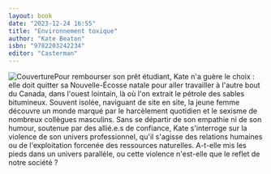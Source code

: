 ```yaml
---
layout: book
date: "2023-12-24 16:55"
title: "Environnement toxique"
author: "Kate Beaton"
isbn: "9782203242234"
editor: "Casterman"
---
```

![Couverture](/img/9782203242234.jpeg)Pour rembourser son prêt étudiant, Kate n'a guère le choix : elle doit quitter sa Nouvelle-Écosse natale pour aller travailler à l'autre bout du Canada, dans l'ouest lointain, là où l'on extrait le pétrole des sables bitumineux. Souvent isolée, naviguant de site en site, la jeune femme découvre un monde marqué par le harcèlement quotidien et le sexisme de nombreux collègues masculins. Sans se départir de son empathie ni de son humour, soutenue par des allié.e.s de confiance, Kate s'interroge sur la violence de son univers professionnel, qu'il s'agisse des relations humaines ou de l'exploitation forcenée des ressources naturelles. A-t-elle mis les pieds dans un univers parallèle, ou cette violence n'est-elle que le reflet de notre société ?